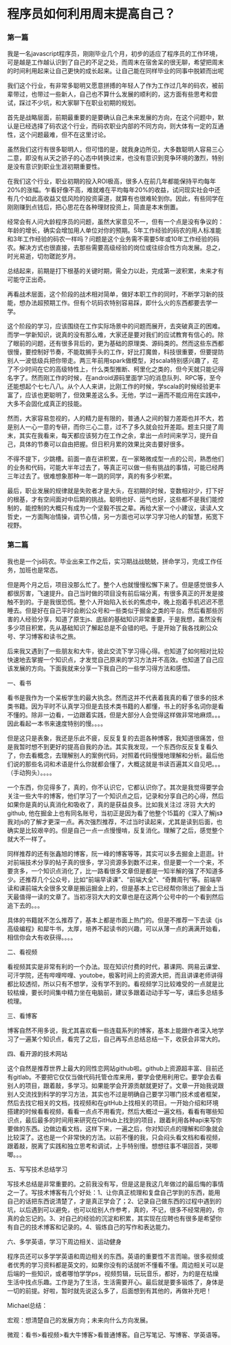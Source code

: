 # 程序员如何利用周末提高自己？

### 第一篇

我是一名javascript程序员，刚刚毕业几个月，初步的适应了程序员的工作环境，可是越是工作越认识到了自己的不足之处，而周末在宿舍呆的很无聊，希望把周末的时间利用起来让自己更快的成长起来。让自己能在同样毕业的同事中脱颖而出呢

我们这个行业，有非常多聪明又愿意拼搏的年轻人了作为工作过几年的码农，被前辈带过，也带过一些新人，自己也不算什么发展的顺利的，这方面有些思考和尝试，踩过不少坑，和大家聊下在职业初期的规划。

首先是战略层面，前期最重要的是要确认自己未来发展的方向，在这个问题中，默认是已经选择了码农这个行业，而码农职业内部的不同方向，则大体有一定的互通性，这个问题最难，但不在这里讨论。

虽然我们这行有很多聪明人，但可惜的是，就我身边所见，大多数聪明人容易三心二意，即没有从天之骄子的心态中转换过来，也没有意识到竞争环境的激烈，特别是没有意识到职业生涯初期重要性。

在我们这个行业，职业初期的投入ROI极高，很多人在前几年都能保持平均每年20%的涨幅。乍看好像不高，难就难在平均每年20%的收益，试问现实社会中还有几个如此高收益又低风险的投资渠道，就算有也很难轮到你。因此，有些同学在刚刚赚到点钱后，把心思花在各种理财投资上，简直是本末倒置。

经常会有人问大龄程序员的问题，虽然大家意见不一，但有一个点是没有争议的：年龄的增长，确实会增加用人单位对你的预期。5年工作经验的码农的用人标准能和3年工作经验的码农一样吗？问题是这个业务需不需要5年或10年工作经验的码农。解决方式也很直接，去那些需要高级经验的岗位或往综合性方向发展。总之，时光易逝，切勿蹉跎岁月。

总结起来，前期是打下根基的关键时期，需全力以赴，完成第一波积累，未来才有可能守正出奇。

再看战术层面，这个阶段的战术相对简单，做好本职工作的同时，不断学习新的技能，想办法超预期工作。但有个坑码农特别容易踩，即什么火的东西都要去学一学。

这个阶段的学习，应该围绕在工作实际场景中的问题而展开，去突破真正的困难。而学一学新知识，说真的没有那么难，大家还是要对我们的应试教育有信心的。除了眼前的问题，还有很多背后的，更为基础的原理类、源码类的。然而这些东西都很慢，要控制好节奏，不能耽搁手头的工作，好比打魔兽，科技很重要，但要提防别人一波低级兵把你带走。两三年前用spark做模型，对scala特别感兴趣了，花了不少时间在它的高级特性上，什么类型推断、柯里化之类的，但今天就只能记得名字了。然而刚工作的时候，在android源码里面学习的消息队列、RPC等，至今还能想起个七七八八。从个人人来讲，比刚工作的时候，学scala的时候经验更丰富了，应该也更聪明了，但效果差这么多。无他，学过一遍而不能应用在实践中，大多不会固化成真正的技能。

然而，大家容易忽视的，人的精力是有限的，普通人之间的智力差距也并不大，若是别人一心一意的专研，而你三心二意，过不了多久就会拉开差距。题主只提了周末，其实在我看来，每天都应该努力在工作之余，拿出一点时间来学习，提升自己，具体的节奏可以自由把握。但日积月累的效果比突击要好很多。

不得不提下，少跳槽。前面一直在讲积累，在一家略微成型一点的公司，熟悉他们的业务和代码，可能大半年过去了，等真正可以做一些有挑战的事情，可能已经两三年过去了。很难想象那种一年一跳的同学，真的有多少积累。

最后，职业发展的规律就是失败者才是大头，在初期的时候，变数相对少，打下好的根基，才有空间面对中后期的挑战。聪明也好、运气也好，这些都不是我们能控制的，能控制的大概只有成为一个坚毅不拔之辈。再给大家一个小建议，读读人文哲史，一方面陶冶情操，调节心情，另一方面也可以学习学习他人的智慧，拓宽下视野。



### 第二篇

我也是一个js码农。毕业出来工作之后，实习期战战兢兢，拼命学习，完成工作任务，加班也是常态。

但是两个月之后，项目没那么忙了。整个人也就慢慢松懈下来了。但是感觉很多人都很厉害，飞速提升。自己当时做的项目没有前后端分离，有很多真正的开发是接触不到的。于是我很恐慌。整个人开始陷入长长的焦虑中，晚上抱着手机迟迟不愿睡去。但是好在自己平时会刷公众号和一些类似于掘金之类的平台。然后看那些厉害的人经验分享，知道了原生js、底层的基础知识非常重要，于是我想，虽然没有多少项目积累，先从基础知识了解起总是不会错的吧。于是开始了我各找刷公众号、学习博客和读书之旅。

后来我又遇到了一些朋友和大牛，彼此交流下学习得心得。也知道了如何相对比较快速地去掌握一个知识点，才发觉自己原来的学习方法并不高效。也知道了自己应该发展的方向。下面我就来分享一下我自己的一些学习得方法和感悟。

一、看书

看书是我作为一个呆板学生的最大执念。然而这并不代表着我真的看了很多的技术类书籍。因为平时不认真学习但是去技术类书籍的人都懂，书上的好多名词你是看不懂的。除非一边看，一边跟着实践，但是大部分人会觉得这样做非常地麻烦。。。因此看起一本书来速度特别的慢。。。。

但是这只是表象，我还是乐此不疲，反反复复的去逛各种博客，我知道很痛苦，但是我暂时想不到更好的提高自我的办法。其实我发现，一个东西你反反复复看久了，你去看概念，去理解别人的案例代码，对照着代码慢慢地理解和分析。最后他们说的那些名词和术语是什么你就都会懂了，大概这就是书读百遍其义自见吧。。。（手动狗头）。。。。

一个东西，你见得多了，真的，你不认识它，它都认识你了。其次是我觉得要学会关注一些大牛的博客，他们学习了一个知识点之后，记录和分享自己的心得，然后如果你是真的认真消化和吸收了，真的是获益良多。比如我关注过 冴羽 大大的github, 他在掘金上也有同名账号，当初正是因为看了他整个15篇的《深入了解js》我对js的了解才更深一点。再次强烈推荐，不过当时读起来，尤其是读到后面，也确实是比较艰辛的。但是自己一点一点慢慢啃，反复消化。理解了之后，感觉整个就大不一样了。

同样推荐的还有张鑫旭的博客，阮一峰的博客等等，其实可以多去掘金上逛逛。针对前端技术分享的帖子真的很多，学习资源多到数不过来，但是要一个一个来，不要贪多，一个知识点消化了，比一路看很多文章但是都是一知半解的强了不知道多少。还推荐几个公众号，比如“前端早读课”、“前端大全”、“奇舞周刊”等。前端早读和课前端大全很多文章是搬运掘金上的，但是基本上它已经帮你筛出了掘金上当天最值得一读的文章了。当初冴羽大大的文章也是在这两个公号中的一个看到然后追下去的。。。

具体的书籍就不怎么推荐了，基本上都是市面上热门的。但是不推荐一下去读《js高级编程》和犀牛书，太厚，培养不起读书的兴趣，可以从薄一点的满满开始看，相信你会大有收获得。。。。

二、看视频

看视频其实是非常有利的一个办法。现在知识付费的时代，慕课网、网易云课堂、可汗学院，还有哔哩哔哩、youtobe，极客时间上的资源大把，而且讲课老师讲得都比较透彻，所以只有不想学，没有学不到的。看视频学习比较难受的一点就是比较枯燥，要长时间集中精力坐在电脑前，建议多跟着动动手写一写，课后多总结多梳理。

三、看博客

博客自然不用多说，我尤其喜欢看一些连载系列的博客，基本上能跟作者深入地学习了一遍某个知识点，看完了之后，自己再写点总结总结一下，收获会非常大的。

四、看开源的技术网站

这个自然是推荐世界上最大的同性恋网站github啦。github上资源超丰富、目前还有gitlab。不要把它仅仅当做代码托管仓库来用，要学会使用利用它。要学会去看别人的项目，跟着敲，多学习。如果能学会开源贡献就更好了。文章一开始我说跟别人交流找到科学的学习方法，其实也不过是明确自己要学习哪门技术或者框架，然后去找它相关的文档，找视频和在gitHub上找相关的项目。一开始介绍和环境搭建的时候看看视频，看看一点点不用看完，然后大概过一遍文档，看看有哪些知识点，最后最多的时间用来研究在GitHub上找到的项目，跟着利用各种api来写你要做的东西。边做边看文档，这样下来，一遍之后，你对知识点的理解和印象就会比较深了。这也是一个非常快的方法。以前不懂的我，只会闷头看文档和看视频，跟着敲，脱离了实践和独立思考和调试，上手特别慢。想想往事不堪回首，哭唧唧。。。

五、写写技术总结学习

写技术总结是非常重要的。之前我没有写，但是这是我这几年做过的最后悔的事情之一了。写技术博客有几个好处：1、让你真正梳理和复盘自己学到的东西，能用自己的话把东西说清楚了，才是真正学会了；2、记录自己做东西的过程中遇到的坑，以后遇到可以避免，也可以给别人作参考，真的，不记，很多不经常用的，你真的会忘记的。3、对自己的经验的沉淀和积累，其实现在应聘也有很多是希望你有自己的技术博客和记录的。4、锻炼自己的写作和表达能力。

六、多学英语，学习下周边相关、运动健身

程序员还可以多学学英语和周边相关的东西。英语的重要性不言而喻。很多视频或者优秀的学习资料都是英文的，如果你没有的话就听不懂看不懂。周边相关可以是后端的一些知识，或者哪怕学学ps，视频剪辑，玩玩音乐，都好，为的是在枯燥生活中找点乐趣。工作是为了生活，生活需要开心。最后就是要多锻炼了，身体是一切的前提。好啦，暂时就先说这么多了，后面想到有其他的，再做补充吧！



Michael总结：

宏观：想清楚自己的发展方向；未来向什么方向发展。

微观：看书>看视频>看大牛博客>看普通博客。自己写笔记、写博客、学英语等。

